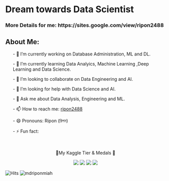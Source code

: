 <h1> Dream towards Data Scientist </h1>
<h3> More Details for me:  https://sites.google.com/view/ripon2488</h3>

<h2> About Me: </h2>
<ul>- 🔭 I’m currently working on Database Administration, ML and DL.</ul>
<ul>- 🌱 I’m currently learning Data Analyics, Machine Learning ,Deep Learning and Data Science.</ul>
<ul>- 👯 I’m looking to collaborate on Data Engineering and AI.</ul>
<ul>- 🤔 I’m looking for help with Data Science and AI.</ul>
<ul>- 💬 Ask me about Data Analysis, Engineering and ML.</ul>
<ul>- 📫 How to reach me: <a href="https://www.linkedin.com/in/ripon2488/"> ripon2488 </a> </ul>
<ul>- 😄 Pronouns: Ripon (রিপন)</ul>
<ul>- ⚡ Fun fact: </ul>

<p align="center">

  <br/>
  <p align="center">🥇My Kaggle Tier & Medals 🥇</p>
 
</p>
<p align="center">
  <img src="https://road-to-kaggle-novice.vercel.app/api/badges/mdriponmiah/competition/"; />
  <img src="https://road-to-kaggle-novice.vercel.app/api/badges/mdriponmiah/dataset/light&quot"; />
  <img src="https://road-to-kaggle-grandmaster.vercel.app/api/badges/mdriponmiah/notebook/light&quot"; />
  <img src="https://road-to-kaggle-grandmaster.vercel.app/api/badges/mdriponmiah/discussion/light&quot;" />
</p>

![Hits](https://hits.seeyoufarm.com/api/count/incr/badge.svg?url=https%3A%2F%2Fgithub.com%2Fmdriponmiah%2Fkaggle-badge&count_bg=%23DDAA17&title_bg=%23555555&icon=&icon_color=%23E7E7E7&title=hits&edge_flat=false)
![mdriponmiah](https://road-to-kaggle-contributor.vercel.app/api/simple/mdriponmiah)
